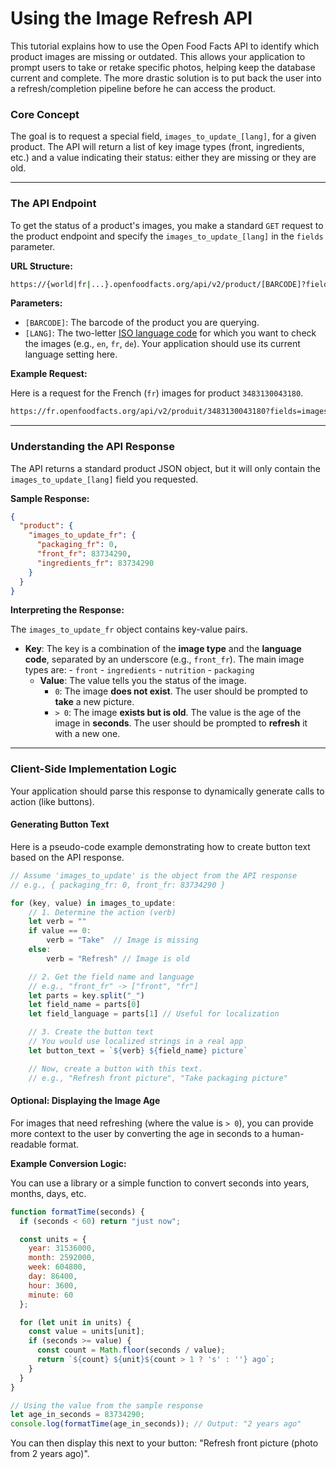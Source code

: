 #  Using the Image Refresh API

This tutorial explains how to use the Open Food Facts API to identify which product images are missing or outdated. This allows your application to prompt users to take or retake specific photos, helping keep the database current and complete. The more drastic solution is to put back the user into a refresh/completion pipeline before he can access the product.

### Core Concept

The goal is to request a special field, `images_to_update_[lang]`, for a given product. The API will return a list of key image types (front, ingredients, etc.) and a value indicating their status: either they are missing or they are old.

-----

### The API Endpoint

To get the status of a product's images, you make a standard `GET` request to the product endpoint and specify the `images_to_update_[lang]` in the `fields` parameter.

**URL Structure:**

```sh
https://{world|fr|...}.openfoodfacts.org/api/v2/product/[BARCODE]?fields=images_to_update_[LANG]
```

**Parameters:**

  - `[BARCODE]`: The barcode of the product you are querying.
  - `[LANG]`: The two-letter [ISO language code](https://static.openfoodfacts.org/data/taxonomies/languages.json) for which you want to check the images (e.g., `en`, `fr`, `de`). Your application should use its current language setting here.

**Example Request:**

Here is a request for the French (`fr`) images for product `3483130043180`.

```sh
https://fr.openfoodfacts.org/api/v2/produit/3483130043180?fields=images_to_update_fr
```

-----

### Understanding the API Response

The API returns a standard product JSON object, but it will only contain the `images_to_update_[lang]` field you requested.

**Sample Response:**

```json
{
  "product": {
    "images_to_update_fr": {
      "packaging_fr": 0,
      "front_fr": 83734290,
      "ingredients_fr": 83734290
    }
  }
}
```

**Interpreting the Response:**

The `images_to_update_fr` object contains key-value pairs.

- **Key**: The key is a combination of the **image type** and the **language code**, separated by an underscore (e.g., `front_fr`). The main image types are:
      - `front`
      - `ingredients`
      - `nutrition`
      - `packaging`
  - **Value**: The value tells you the status of the image.
      - `0`: The image **does not exist**. The user should be prompted to **take** a new picture.
      - `> 0`: The image **exists but is old**. The value is the age of the image in **seconds**. The user should be prompted to **refresh** it with a new one.

-----

### Client-Side Implementation Logic

Your application should parse this response to dynamically generate calls to action (like buttons).

#### Generating Button Text

Here is a pseudo-code example demonstrating how to create button text based on the API response.

``` js
// Assume 'images_to_update' is the object from the API response
// e.g., { packaging_fr: 0, front_fr: 83734290 }

for (key, value) in images_to_update:
    // 1. Determine the action (verb)
    let verb = ""
    if value == 0:
        verb = "Take"  // Image is missing
    else:
        verb = "Refresh" // Image is old

    // 2. Get the field name and language
    // e.g., "front_fr" -> ["front", "fr"]
    let parts = key.split("_")
    let field_name = parts[0]
    let field_language = parts[1] // Useful for localization

    // 3. Create the button text
    // You would use localized strings in a real app
    let button_text = `${verb} ${field_name} picture`

    // Now, create a button with this text.
    // e.g., "Refresh front picture", "Take packaging picture"
```

#### Optional: Displaying the Image Age

For images that need refreshing (where the value is `> 0`), you can provide more context to the user by converting the age in seconds to a human-readable format.

**Example Conversion Logic:**

You can use a library or a simple function to convert seconds into years, months, days, etc.

```javascript
function formatTime(seconds) {
  if (seconds < 60) return "just now";

  const units = {
    year: 31536000,
    month: 2592000,
    week: 604800,
    day: 86400,
    hour: 3600,
    minute: 60
  };

  for (let unit in units) {
    const value = units[unit];
    if (seconds >= value) {
      const count = Math.floor(seconds / value);
      return `${count} ${unit}${count > 1 ? 's' : ''} ago`;
    }
  }
}

// Using the value from the sample response
let age_in_seconds = 83734290;
console.log(formatTime(age_in_seconds)); // Output: "2 years ago"
```

You can then display this next to your button: "Refresh front picture (photo from 2 years ago)".
